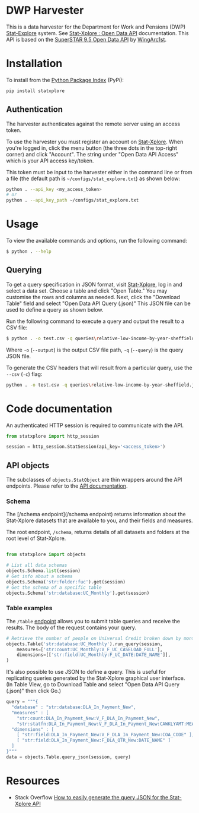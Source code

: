 # DWP Harvester

This is a data harvester for the Department for Work and Pensions (DWP) [Stat-Explore](https://stat-xplore.dwp.gov.uk/) system. See [Stat-Xplore : Open Data API](https://stat-xplore.dwp.gov.uk/webapi/online-help/Open-Data-API.html) documentation. This API is based on the [SuperSTAR 9.5 Open Data API](https://docs.wingarc.com.au/superstar95/9.5/open-data-api) by [WingArc1st](https://wingarc.com.au/).

# Installation

To install from the [Python Package Index](https://pypi.org/) (PyPi):

```bash
pip install statxplore
```

## Authentication

The harvester authenticates against the remote server using an access token.

To use the harvester you must register an account on [Stat-Xplore](https://stat-xplore.dwp.gov.uk). When you're logged in, click the menu button (the three dots in the top-right corner) and click "Account". The string under "Open Data API Access" which is your API access key/token. 

This token must be input to the harvester either in the command line or from a file (the default path is `~/configs/stat_explore.txt`) as shown below:

```bash
python . --api_key <my_access_token>
# or
python . --api_key_path ~/configs/stat_explore.txt
```

# Usage

To view the available commands and options, run the following command:

```bash
$ python . --help
```

## Querying

To get a query specification in JSON format, visit [Stat-Xplore](https://stat-xplore.dwp.gov.uk), log in and select a data set. Choose a table and click "Open Table." You may customise the rows and columns as needed. Next, click the "Download Table" field and select "Open Data API Query (.json)" This JSON file can be used to define a query as shown below.

Run the following command to execute a query and output the result to a CSV file:

```bash
$ python . -o test.csv -q queries\relative-low-income-by-year-sheffield.json
```

Where `-o` (`--output`) is the output CSV file path, `-q` (`--query`) is the query JSON file.

To generate the CSV headers that will result from a particular query, use the `--csv` (`-c`) flag:

```bash
python . -o test.csv -q queries\relative-low-income-by-year-sheffield.json -c
```

# Code documentation

An authenticated HTTP session is required to communicate with the API.

```python
from statxplore import http_session

session = http_session.StatSession(api_key='<access_token>')
```

## API objects

The subclasses of `objects.StatObject` are thin wrappers around the API endpoints. Please refer to the [API documentation](https://stat-xplore.dwp.gov.uk/webapi/online-help/Open-Data-API.html).

### Schema

The [/schema endpoint](/schema endpoint) returns information about the Stat-Xplore datasets that are available to you, and their fields and measures.

The root endpoint, `/schema`, returns details of all datasets and folders at the root level of Stat-Xplore.

```python

from statxplore import objects

# List all data schemas
objects.Schema.list(session)
# Get info about a schema
objects.Schema('str:folder:fuc').get(session)
# Get the schema of a specific table
objects.Schema('str:database:UC_Monthly').get(session)
```

### Table examples

The `/table` [endpoint](https://stat-xplore.dwp.gov.uk/webapi/online-help/Open-Data-API-Table.html) allows you to submit table queries and receive the results. The body of the request contains your query.

```python
# Retrieve the number of people on Universal Credit broken down by month
objects.Table('str:database:UC_Monthly').run_query(session,
    measures=['str:count:UC_Monthly:V_F_UC_CASELOAD_FULL'],
    dimensions=[['str:field:UC_Monthly:F_UC_DATE:DATE_NAME']],
)
```

It's also possible to use JSON to define a query. This is useful for replicating queries generated by the Stat-Xplore graphical user interface. (In Table View, go to Download Table and select "Open Data API Query (.json)" then click Go.)

```python
query = """{
  "database" : "str:database:DLA_In_Payment_New",
  "measures" : [
    "str:count:DLA_In_Payment_New:V_F_DLA_In_Payment_New",  
    "str:statfn:DLA_In_Payment_New:V_F_DLA_In_Payment_New:CAWKLYAMT:MEAN" ],
  "dimensions" : [
    [ "str:field:DLA_In_Payment_New:V_F_DLA_In_Payment_New:COA_CODE" ],
    [ "str:field:DLA_In_Payment_New:F_DLA_QTR_New:DATE_NAME" ]
  ]
}"""
data = objects.Table.query_json(session, query)
```

# Resources

* Stack Overflow [How to easily generate the query JSON for the Stat-Xplore API](https://stackoverflow.com/a/65341265)